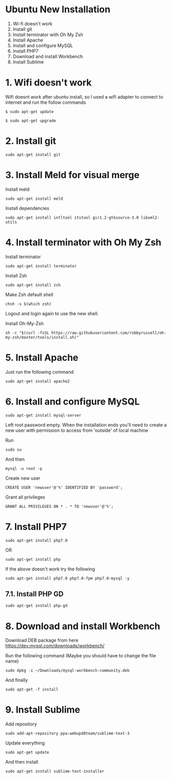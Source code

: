 # Ubuntu New Installation

1. Wi-fi doesn't work
2. Install git
3. Install terminator with Oh My Zsh
4. Install Apache
5. Install and configure MySQL
6. Install PHP7
7. Download and install Workbench
8. Install Sublime

# 1. Wifi doesn't work #
Wifi doesnt work after ubuntu install, so I used a wifi adapter to connect to internet and run the follow commands

```
$ sudo apt-get update
```
```
$ sudo apt-get upgrade
```

# 2. Install git #
```
sudo apt-get install git
```

# 3. Install Meld for visual merge #

Install meld
```
sudo apt-get install meld
```

Install dependencies
```
sudo apt-get install intltool itstool gir1.2-gtksource-3.0 libxml2-utils
```

# 4. Install terminator with Oh My Zsh #

Install terminator
```
sudo apt-get install terminator
```

Install Zsh
```
sudo apt-get install zsh
```

Make Zsh default shell
```
chsh -s $(which zsh)
```

Logout and login again to use the new shell.

Install Oh-My-Zsh
```
sh -c "$(curl -fsSL https://raw.githubusercontent.com/robbyrussell/oh-my-zsh/master/tools/install.sh)"
```

# 5. Install Apache #

Just run the following command
```
sudo apt-get install apache2
```

# 6. Install and configure MySQL #

```
sudo apt-get install mysql-server
```

Left root password empty. When the installation ends you'll need to create a new user with permission to access from 'outside' of local machine

Run
```
sudo su
```

And then
```
mysql -u root -p
```

Create new user
```
CREATE USER 'newuser'@'%' IDENTIFIED BY 'password';  
```

Grant all privileges
```
GRANT ALL PRIVILEGES ON * . * TO 'newuser'@'%'; 
```

# 7. Install PHP7 #
```
sudo apt-get install php7.0 
```
OR

```
sudo apt-get install php
```

If the above doesn't work try the following

```
sudo apt-get install php7.0 php7.0-fpm php7.0-mysql -y
```

## 7.1. Install PHP GD ##
```
sudo apt-get install php-gd
```

# 8. Download and install Workbench #

Download DEB package from here
https://dev.mysql.com/downloads/workbench/

Run the following command (Maybe you should have to change the file name)
```
sudo dpkg -i ~/Downloads/mysql-workbench-community.deb
```

And finally
```
sudo apt-get -f install
```

# 9. Install Sublime #

Add repository
```
sudo add-apt-repository ppa:webupd8team/sublime-text-3
```

Update everything
```
sudo apt-get update 
```

And then install
```
sudo apt-get install sublime-text-installer
```
